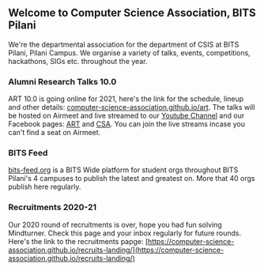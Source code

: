 ## Welcome to Computer Science Association, BITS Pilani

We're the departmental association for the department of CSIS at BITS Pilani, Pilani Campus. We organise a variety of talks, events, competitions, hackathons, SIGs etc. throughout the year.

### Alumni Research Talks 10.0

ART 10.0 is going online for 2021, here's the link for the schedule, lineup and other details: [computer-science-association.github.io/art](https://computer-science-association.github.io/art).
The talks will be hosted on Airmeet and live streamed to our [Youtube Channel](https://www.youtube.com/channel/UCYiBwzdsS8FImzKCDlnTqfw) and our Facebook pages: [ART](https://www.facebook.com/Alumni.Research.Talks) and [CSA](https://www.facebook.com/csa.bits). You can join the live streams incase you can't find a seat on Airmeet.

### BITS Feed

[bits-feed.org](https://bits-feed.org) is a BITS Wide platform for student orgs throughout BITS Pilani's 4 campuses to publish the latest and greatest on. More that 40 orgs publish here regularly.

### Recruitments 2020-21

Our 2020 round of recruitments is over, hope you had fun solving Mindturner. Check this page and your inbox regularly for future rounds. Here's the link to the recruitments papge: [https://computer-science-association.github.io/recruits-landing/](https://computer-science-association.github.io/recruits-landing/)

